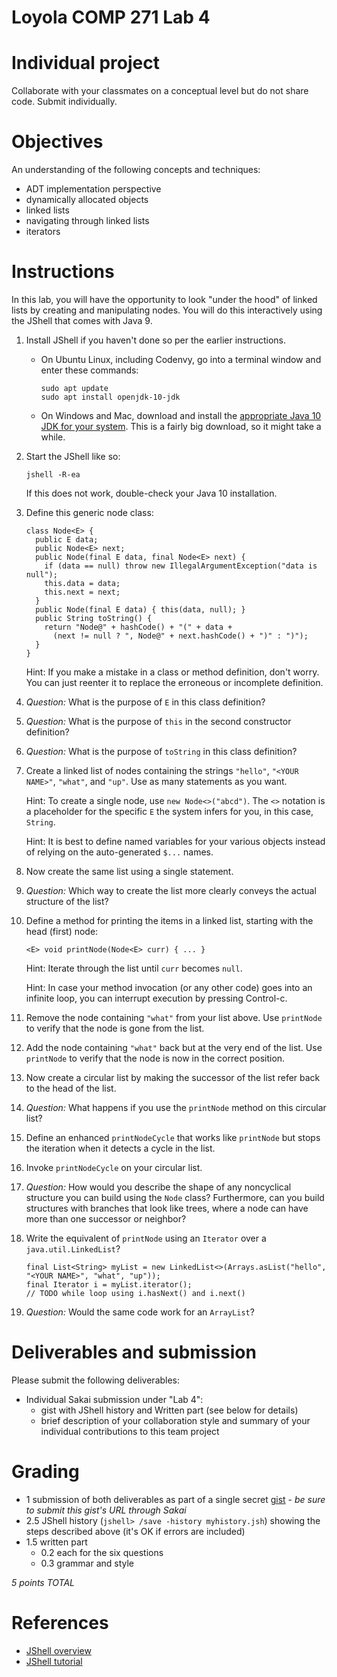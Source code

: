 # Loyola COMP 271 Lab 4

# Individual project

Collaborate with your classmates on a conceptual level but do not share code.
Submit individually.

# Objectives

An understanding of the following concepts and techniques:

- ADT implementation perspective
- dynamically allocated objects
- linked lists
- navigating through linked lists
- iterators
  
# Instructions

In this lab, you will have the opportunity to look "under the hood" of linked lists by creating and manipulating nodes.
You will do this interactively using the JShell that comes with Java 9.

1. Install JShell if you haven't done so per the earlier instructions.

   - On Ubuntu Linux, including Codenvy, go into a terminal window and enter these commands:
   
         sudo apt update
         sudo apt install openjdk-10-jdk

   - On Windows and Mac, download and install the [appropriate Java 10 JDK for your system](https://www.oracle.com/technetwork/java/javase/downloads/jdk10-downloads-4416644.html).
     This is a fairly big download, so it might take a while.

1. Start the JShell like so:

       jshell -R-ea

   If this does not work, double-check your Java 10 installation.

1. Define this generic node class:

       class Node<E> {
         public E data;
         public Node<E> next;
         public Node(final E data, final Node<E> next) { 
           if (data == null) throw new IllegalArgumentException("data is null");
           this.data = data; 
           this.next = next; 
         }
         public Node(final E data) { this(data, null); }
         public String toString() { 
           return "Node@" + hashCode() + "(" + data + 
             (next != null ? ", Node@" + next.hashCode() + ")" : ")"); 
         }
       }
       
   Hint: If you make a mistake in a class or method definition, don't worry. 
   You can just reenter it to replace the erroneous or incomplete definition.

1. *Question:* What is the purpose of `E` in this class definition?

1. *Question:* What is the purpose of `this` in the second constructor definition?

1. *Question:* What is the purpose of `toString` in this class definition?

1. Create a linked list of nodes containing the strings `"hello"`, `"<YOUR NAME>"`, `"what"`, and `"up"`. 
Use as many statements as you want.

   Hint: To create a single node, use `new Node<>("abcd")`. 
   The `<>` notation is a placeholder for the specific `E` the system infers for you, in this case, `String`.
   
   Hint: It is best to define named variables for your various objects instead of relying on the auto-generated `$...` names.

1. Now create the same list using a single statement.

1. *Question:* Which way to create the list more clearly conveys the actual structure of the list?

1. Define a method for printing the items in a linked list, starting with the head (first) node:

       <E> void printNode(Node<E> curr) { ... }
  
   Hint: Iterate through the list until `curr` becomes `null`.
   
   Hint: In case your method invocation (or any other code) goes into an infinite loop, you can interrupt execution by pressing Control-c.
   
1. Remove the node containing `"what"` from your list above. 
Use `printNode` to verify that the node is gone from the list.

1. Add the node containing `"what"` back but at the very end of the list. 
Use `printNode` to verify that the node is now in the correct position.

1. Now create a circular list by making the successor of the list refer back to the head of the list.

1. *Question:* What happens if you use the `printNode` method on this circular list?

1. Define an enhanced `printNodeCycle` that works like `printNode` but stops the iteration when it detects a cycle in the list.

1. Invoke `printNodeCycle` on your circular list.

1. *Question:* How would you describe the shape of any noncyclical structure you can build using the `Node` class? 
Furthermore, can you build structures with branches that look like trees, where a node can have more than one successor or neighbor?

1. Write the equivalent of `printNode` using an `Iterator` over a `java.util.LinkedList`?

       final List<String> myList = new LinkedList<>(Arrays.asList("hello", "<YOUR NAME>", "what", "up"));
       final Iterator i = myList.iterator();
       // TODO while loop using i.hasNext() and i.next()

1. *Question:* Would the same code work for an `ArrayList`?

# Deliverables and submission

Please submit the following deliverables:

- Individual Sakai submission under "Lab 4":
  - gist with JShell history and Written part (see below for details)
  - brief description of your collaboration style and summary of your 
    individual contributions to this team project

# Grading

- 1 submission of both deliverables as part of a single secret [gist](https://gist.github.com/) - *be sure to submit this gist's URL through Sakai*
- 2.5 JShell history (`jshell> /save -history myhistory.jsh`) showing the steps described above (it's OK if errors are included)
- 1.5 written part
  - 0.2 each for the six questions
  - 0.3 grammar and style

*5 points TOTAL*

# References

- [JShell overview](https://docs.oracle.com/javase/9/jshell/introduction-jshell.htm)
- [JShell tutorial](http://cr.openjdk.java.net/~rfield/tutorial/JShellTutorial.html)
